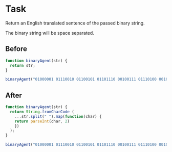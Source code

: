 # Task 

Return an English translated sentence of the passed binary string.

The binary string will be space separated.

## Before

```javascript
function binaryAgent(str) {
  return str;
}

binaryAgent("01000001 01110010 01100101 01101110 00100111 01110100 00100000 01100010 01101111 01101110 01100110 01101001 01110010 01100101 01110011 00100000 01100110 01110101 01101110 00100001 00111111");
```

## After

```javascript
function binaryAgent(str) {
  return String.fromCharCode (
    ...str.split(" ").map(function(char) {
    return parseInt(char, 2) 
    })
  );
}

binaryAgent("01000001 01110010 01100101 01101110 00100111 01110100 00100000 01100010 01101111 01101110 01100110 01101001 01110010 01100101 01110011 00100000 01100110 01110101 01101110 00100001 00111111");
```
